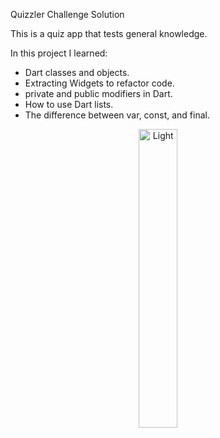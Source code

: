 Quizzler Challenge Solution

This is a quiz app that tests general knowledge.  

In this project I learned:
- Dart classes and objects.
- Extracting Widgets to refactor code.
- private and public modifiers in Dart.
- How to use Dart lists.
- The difference between var, const, and final.


<p align="center">
  <img alt="Light" src="demo4.png" width="35%">
&nbsp; &nbsp; &nbsp; &nbsp;
</p>

